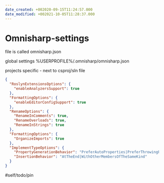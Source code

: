 ```yaml
---
date_created: +002020-09-15T11:24:57.000
date_modified: +002021-10-05T11:28:37.000
---
```


# Omnisharp-settings

file is called omnisharp.json

global settings %USERPROFILE%/.omnisharp/omnisharp.json

projects specific - next to csproj/sln file

```json
{
  "RoslynExtensionsOptions": {
    "enableAnalyzersSupport": true
  },
  "FormattingOptions": {
    "enableEditorConfigSupport": true
  },
  "RenameOptions": {
    "RenameInComments": true,
    "RenameOverloads": true,
    "RenameInStrings": true
  },
  "FormattingOptions": {
    "OrganizeImports": true
  },
  "ImplementTypeOptions": {
    "PropertyGenerationBehavior": "PreferAutoProperties|PreferThrowingProperties",
    "InsertionBehavior": "AtTheEnd|WithOtherMembersOfTheSameKind"
  }
}
```

#self/todo/pin
